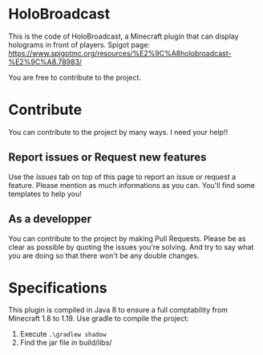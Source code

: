 # HoloBroadcast
This is the code of HoloBroadcast, a Minecraft plugin that can display holograms in front of players.
Spigot page: https://www.spigotmc.org/resources/%E2%9C%A8holobroadcast-%E2%9C%A8.78983/

You are free to contribute to the project.

# Contribute

You can contribute to the project by many ways. I need your help!!

## Report issues or Request new features

Use the *Issues* tab on top of this page to report an issue or request a feature. Please mention as much informations as you can. You'll find some templates to help you!

## As a developper

You can contribute to the project by making Pull Requests. Please be as clear as possible by quoting the issues you're solving. And try to say what you are doing so that there won't be any double changes.

# Specifications

This plugin is compiled in Java 8 to ensure a full comptability from Minecraft 1.8 to 1.19.
Use gradle to compile the project:
1. Execute
`.\gradlew shadow`
2. Find the jar file in build/libs/
